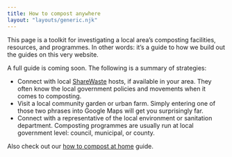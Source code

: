 ```yaml
---
title: How to compost anywhere
layout: "layouts/generic.njk"
---
```


This page is a toolkit for investigating a local area’s composting facilities, resources, and programmes. In other words: it’s a guide to how we build out the guides on this very website.

A full guide is coming soon. The following is a summary of strategies:

- Connect with local <a href="https://sharewaste.com" target="_blank" rel="noopener">ShareWaste</a> hosts, if available in your area. They often know the local government policies and movements when it comes to composting.
- Visit a local community garden or urban farm. Simply entering one of those two phrases into Google Maps will get you surprisingly far.
- Connect with a representative of the local environment or sanitation department. Composting programmes are usually run at local government level: council, municipal, or county.

Also check out our [how to compost at home](/compost-at-home) guide.
